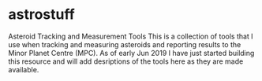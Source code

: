 # astrostuff
Asteroid Tracking and Measurement Tools
This is a collection of tools that I use when tracking and measuring asteroids and reporting results 
to the Minor Planet Centre (MPC).
As of early Jun 2019 I have just started building this resource and will add desriptions of the tools
here as they are made available.
